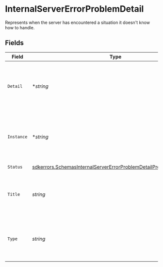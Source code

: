 # InternalServerErrorProblemDetail

Represents when the server has encountered a situation it doesn't know how to handle.


## Fields

| Field                                                                                                                                                     | Type                                                                                                                                                      | Required                                                                                                                                                  | Description                                                                                                                                               |
| --------------------------------------------------------------------------------------------------------------------------------------------------------- | --------------------------------------------------------------------------------------------------------------------------------------------------------- | --------------------------------------------------------------------------------------------------------------------------------------------------------- | --------------------------------------------------------------------------------------------------------------------------------------------------------- |
| `Detail`                                                                                                                                                  | **string*                                                                                                                                                 | :heavy_minus_sign:                                                                                                                                        | A human-readable explanation specific to this occurrence of the problem.                                                                                  |
| `Instance`                                                                                                                                                | **string*                                                                                                                                                 | :heavy_minus_sign:                                                                                                                                        | A URI reference that identifies the specific occurrence of the problem.                                                                                   |
| `Status`                                                                                                                                                  | [sdkerrors.SchemasInternalServerErrorProblemDetailProblemDetailStatus](../../models/errors/schemasinternalservererrorproblemdetailproblemdetailstatus.md) | :heavy_check_mark:                                                                                                                                        | N/A                                                                                                                                                       |
| `Title`                                                                                                                                                   | *string*                                                                                                                                                  | :heavy_check_mark:                                                                                                                                        | A short, human-readable summary of the problem type.                                                                                                      |
| `Type`                                                                                                                                                    | *string*                                                                                                                                                  | :heavy_check_mark:                                                                                                                                        | A URI reference that identifies the problem type.                                                                                                         |